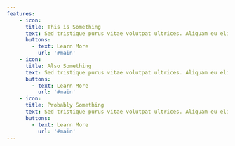 ```yaml
---
features:
    - icon:
      title: This is Something
      text: Sed tristique purus vitae volutpat ultrices. Aliquam eu elit eget arcu commodo suscipit dolor nec nibh. Proin a ullamcorper elit, et sagittis turpis. Integer ut fermentum.
      buttons:
        - text: Learn More
          url: '#main'
    - icon:
      title: Also Something
      text: Sed tristique purus vitae volutpat ultrices. Aliquam eu elit eget arcu commodo suscipit dolor nec nibh. Proin a ullamcorper elit, et sagittis turpis. Integer ut fermentum.
      buttons:
        - text: Learn More
          url: '#main'
    - icon:
      title: Probably Something
      text: Sed tristique purus vitae volutpat ultrices. Aliquam eu elit eget arcu commodo suscipit dolor nec nibh. Proin a ullamcorper elit, et sagittis turpis. Integer ut fermentum.
      buttons:
        - text: Learn More
          url: '#main'    
---
```

